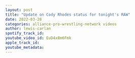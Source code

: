 ```yaml
---
layout: post
title: "Update on Cody Rhodes status for tonight's RAW"
date: 2022-03-28
categories: alliance-pro-wrestling-network videos
author: lewis-carlan
spotify_track_id: 
youtube_video_id: EuD4x8m6Fmk
apple_track_id: 
youtube_metadata: 
---
```

